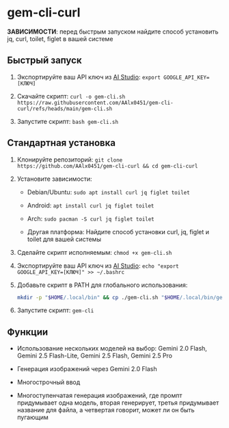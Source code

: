 # gem-cli-curl

**ЗАВИСИМОСТИ**: перед быстрым запуском найдите способ установить jq, curl, toilet, figlet в вашей системе 

## Быстрый запуск 

1. Экспортируйте ваш API ключ из [AI Studio](https://aistudio.google.com/apikey): `export GOOGLE_API_KEY=[КЛЮЧ]`

2. Скачайте скрипт:
   `curl -o gem-cli.sh https://raw.githubusercontent.com/AAlx0451/gem-cli-curl/refs/heads/main/gem-cli.sh`

3. Запустите скрипт:
   `bash gem-cli.sh`
   

## Стандартная установка 

1. Клонируйте репозиторий: `git clone https://github.com/AAlx0451/gem-cli-curl && cd gem-cli-curl`
   
2. Установите зависимости:
   * Debian/Ubuntu:
     `sudo apt install curl jq figlet toilet`

   * Android:
     `apt install curl jq figlet toilet`

   * Arch:
     `sudo pacman -S curl jq figlet toilet`

   * Другая платформа:
     Найдите способ установки curl, jq, figlet и toilet для вашей системы
     
3. Сделайте скрипт исполняемым:
   `chmod +x gem-cli.sh`

4. Экспортируйте ваш API ключ из [AI Studio](https://aistudio.google.com/apikey): `echo "export GOOGLE_API_KEY=[КЛЮЧ]" >> ~/.bashrc`

5. Добавьте скрипт в PATH для глобального использования:
   ```bash
   mkdir -p "$HOME/.local/bin" && cp ./gem-cli.sh "$HOME/.local/bin/gem-cli" && chmod +x "$HOME/.local/bin/gem-cli" && (grep -qF 'export PATH="$HOME/.local/bin:$PATH"' ~/.bashrc || echo -e '\n# Add ~/.local/bin to PATH for user scripts\nexport PATH="$HOME/.local/bin:$PATH"' >> ~/.bashrc) && echo -e '\n\033[1;32mУспешно установлено!\033[0m\n\n\033[1;33mДЕЙСТВИЕ:\033[0m Перезапустите ваш терминал или выполните команду \033[1;36msource ~/.bashrc\033[0m, чтобы завершить установку.'
   ```

6. Запустите скрипт:
   `gem-cli`

## Функции

* Использование нескольких моделей на выбор: Gemini 2.0 Flash, Gemini 2.5 Flash-Lite, Gemini 2.5 Flash, Gemini 2.5 Pro

* Генерация изображений через Gemini 2.0 Flash
  
* Многострочный ввод

* Многоступенчатая генерация изображений, где промпт придумывает одна модель, вторая генерирует, третья придумывает название для файла, а четвертая говорит, может ли он быть пугающим 
